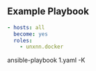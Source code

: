 
## Example Playbook

```yaml
- hosts: all
  become: yes
  roles:
    - unxnn.docker
```
ansible-playbook 1.yaml -K
